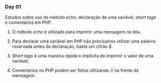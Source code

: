 ### Day 01

Estudos sobre uso do método _echo_, declaração de uma variável, _short tags_ e comentários em PHP.

1. O método _echo_ é utilizado para imprimir uma mensagem na tela.

2. Para declarar uma variável em PHP não precisamos utilizar uma palavra reservada antes da declaração, basta um cifrão _$_.

3. _Short tags_ é uma maneira rápida e implicita de imprimir o valor de uma variável.

4. Comentários no PHP podem ser feitos utilizando _//_ na frente da mensagem.